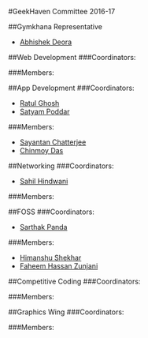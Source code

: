 #GeekHaven Committee 2016-17


##Gymkhana Representative
* [Abhishek Deora](https://github.com/adeora7)

##Web Development
###Coordinators:


###Members:


##App Development
###Coordinators:
* [Ratul Ghosh](https://github.com/RatulGhosh)
* [Satyam Poddar](https://github.com/flare505) 

###Members:
* [Sayantan Chatterjee](https://github.com/coderIlluminatus)
* [Chinmoy Das](https://github.com/chinmoy159-1) 

##Networking
###Coordinators:
* [Sahil Hindwani](https://github.com/sahilhindwani)

###Members:


##FOSS
###Coordinators:
* [Sarthak Panda](https://github.com/sarthak96)

###Members:
* [Himanshu Shekhar](https://github.com/himanshub16)
* [Faheem Hassan Zunjani](https://github.com/faheemzunjani)


##Competitive Coding
###Coordinators:

###Members:


##Graphics Wing
###Coordinators:


###Members:


